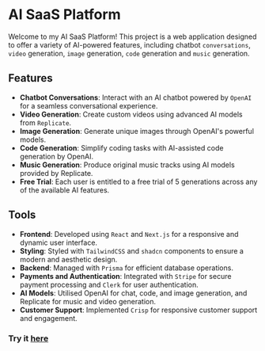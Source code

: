 # AI SaaS Platform

Welcome to my AI SaaS Platform! This project is a web application designed to offer a variety of AI-powered features, including chatbot `conversations`, `video` generation, `image` generation, `code` generation and `music` generation.

## Features

- **Chatbot Conversations**: Interact with an AI chatbot powered by `OpenAI` for a seamless conversational experience.
- **Video Generation**: Create custom videos using advanced AI models from `Replicate`.
- **Image Generation**: Generate unique images through OpenAI's powerful models.
- **Code Generation**: Simplify coding tasks with AI-assisted code generation by OpenAI.
- **Music Generation**: Produce original music tracks using AI models provided by Replicate.
- **Free Trial**: Each user is entitled to a free trial of 5 generations across any of the available AI features.

## Tools

- **Frontend**: Developed using `React` and `Next.js` for a responsive and dynamic user interface.
- **Styling**: Styled with `TailwindCSS` and `shadcn` components to ensure a modern and aesthetic design.
- **Backend**: Managed with `Prisma` for efficient database operations.
- **Payments and Authentication**: Integrated with `Stripe` for secure payment processing and `Clerk` for user authentication.
- **AI Models**: Utilised OpenAI for chat, code, and image generation, and Replicate for music and video generation.
- **Customer Support**: Implemented `Crisp` for responsive customer support and engagement.

### Try it [here](https://ai-saas-iota-eight.vercel.app/)
